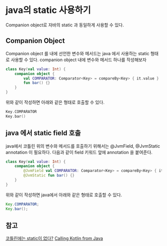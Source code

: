 # java의 static 사용하기
Companion object로 자바의 static 과 동일하게 사용할 수 있다.
## Companion Object
Companion object 를 내에 선언한 변수와 메서드는 java 에서 사용하는 static 형태로
사용할 수 있다. companion object 내에 변수와 메서드 하나를 작성해보자
```kotlin
class Key(val value: Int) {
    companion object {
        val COMPARATOR: Comparator<Key> = compareBy<Key> { it.value }
        fun bar() {}
    }
}
```
위와 같이 작성하면 아래와 같은 형태로 호출할 수 있다.
```kotlin
Key.COMPARATOR
Key.bar()
```
## java 에서 static field 호출
java에서 코틀린 위의 변수와 메서드를 호출하기 위해서는 @JvmField, @JvmStatic annotation 이 필요하다.
다음과 같이 field 키워드 앞에 annotation 을 붙여준다.
```kotlin
class Key(val value: Int) {
    companion object {
        @JvmField val COMPARATOR: Comparator<Key> = compareBy<Key> { it.value }
        @JvmStatic fun bar() {}
    }
}
```
위와 같이 작성하면 java에서 아래와 같은 형태로 호출할 수 있다.
```java
Key.COMPARATOR;
Key.bar();
```

## 참고
[코틀린에는 static이 없다?](http://kunny.github.io/lecture/kotlin/2016/07/10/kotlin_companion_object/)
[Calling Kotlin from Java](https://kotlinlang.org/docs/reference/java-to-kotlin-interop.html)

